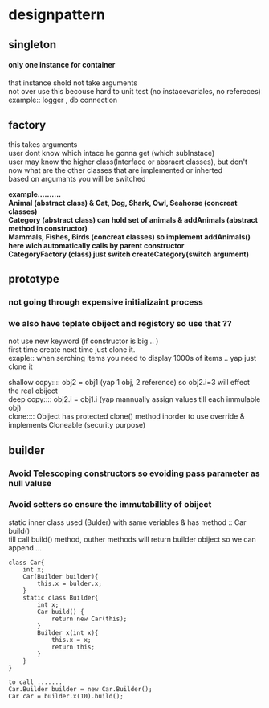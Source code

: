 # designpattern
## singleton
#### only one instance for container
that instance shold not take arguments  
not over use this becouse hard to unit test (no instacevariales, no refereces)  
example:: logger , db connection  

## factory
this takes arguments  
user dont know which intace he gonna get (which subInstace)  
user may know the higher class(Interface or absracrt classes), but don't now what are the other classes that are implemented or inherted  
based on argumants you will be switched

**example..........  
 Animal (abstract class) & Cat, Dog, Shark, Owl, Seahorse (concreat classes)  
 Category (abstract class) can hold set of animals & addAnimals (abstract method in constructor)  
 Mammals, Fishes, Birds (concreat classes) so implement addAnimals() here wich automatically calls by parent constructor  
 CategoryFactory (class) just switch createCategory(switch argument)**

## prototype
### not going through expensive initializaint process
### we also have teplate obiject and registory so use that ?? 
not use new keyword (if constructor is big .. )  
first time create next time just clone it.  
exaple:: when serching items you need to display 1000s of items .. yap just clone it  
  
shallow copy:::: obj2 = obj1 (yap 1 obj, 2 reference) so obj2.i=3 will effect the real obiject  
deep copy:::: obj2.i = obj1.i (yap mannually assign values till each immulable obj)  
clone:::: Obiject has protected clone() method inorder to use override & implements Cloneable (security purpose)  

## builder
### Avoid Telescoping constructors so evoiding pass parameter as null valuse
### Avoid setters so ensure the immutabillity of obiject
static inner class used (Bulder) with same veriables & has method :: Car build()  
till call build() method, outher methods will return builder obiject so we can append ...  

```
class Car{
    int x;
    Car(Builder builder){
        this.x = bulder.x;
    }
    static class Builder{
        int x;
        Car build() {
            return new Car(this);
        }
        Builder x(int x){
            this.x = x;
            return this;
        }
    }
}

to call .......
Car.Builder builder = new Car.Builder();
Car car = builder.x(10).build();
```
